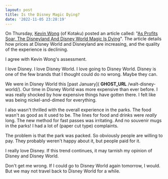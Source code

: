 ```yaml
---
layout: post
title: Is the Disney Magic Dying?
date: '2022-11-05 23:28:19'
---
```


On Thursday, [Kevin Wong](https://kotaku.com/author/kevinjameswong) (of Kotaku) posted an article called: "[As Profits Soar, The Disneyland And Disney World Magic Is Dying](https://kotaku.com/disneyland-world-cheapest-price-time-ticket-prices-fast-1849733205)". The article details how prices at Disney World and Disneyland are increasing, and the quality of the experience is declining.

I agree with Kevin Wong's assessment.

I love Disney. I love Disney World. I love going to Disney World. Disney is one of the few brands that I thought could do no wrong. Maybe they can.

We were in Disney World this [past January]( __GHOST_URL__ /walt-disney-world/). Our time in Disney World was more expensive than ever before. I was really shocked by how expensive things have gotten there. I felt like was being nickel-and-dimed for everything.

I also wasn't thrilled with the overall experience in the parks. The food wasn't as good as it used to be. The lines for food and drinks were _really_ long. The new method for fast passes was irritating. And no souvenir mugs in the parks! I had a lot of (paper cut type) complaints.

The problem is that the park was packed. So obviously people are willing to pay. They probably weren't happy about it, but people paid for it.

I really love Disney. If this trend continues, it may tarnish my opinion of Disney and Disney World.

Don't get me wrong. If I could go to Disney World again tomorrow, I would. But we may not travel back to Disney World for a while.

